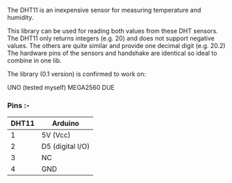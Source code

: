 The DHT11 is an inexpensive sensor for measuring temperature and humidity.

This library can be used for reading both values from these DHT sensors.
The DHT11 only returns integers (e.g. 20) and does not support negative values.
The others are quite similar and provide one decimal digit (e.g. 20.2)
The hardware pins of the sensors and handshake are identical so ideal to combine in one lib.

The library (0.1 version) is confirmed to work on:

UNO (tested myself)
MEGA2560
DUE


### Pins :-

|  DHT11  | Arduino |
| ------------- | ------------- |
| 1 | 5V (Vcc)  |
| 2 | D5 (digital I/O)  |
| 3 | NC |
| 4 | GND |

